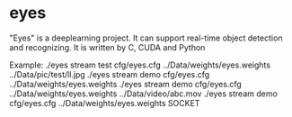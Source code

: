 # eyes
"Eyes" is a deeplearning project. It can support real-time object detection and recognizing. It is written by C, CUDA and Python

Example:
./eyes stream test cfg/eyes.cfg  ../Data/weights/eyes.weights ../Data/pic/test/ll.jpg
./eyes stream demo cfg/eyes.cfg  ../Data/weights/eyes.weights
./eyes stream demo cfg/eyes.cfg  ../Data/weights/eyes.weights ../Data/video/abc.mov
./eyes stream demo cfg/eyes.cfg  ../Data/weights/eyes.weights SOCKET

